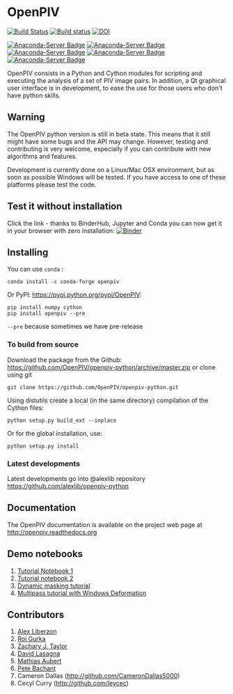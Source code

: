 # OpenPIV
[![Build Status](https://travis-ci.org/OpenPIV/openpiv-python.svg?branch=master)](https://travis-ci.org/OpenPIV/openpiv-python)
[![Build status](https://ci.appveyor.com/api/projects/status/4ht2vwvur22jmn6b?svg=true)](https://ci.appveyor.com/project/alexlib/openpiv-python)
[![DOI](https://zenodo.org/badge/4213/OpenPIV/openpiv-python.svg)](https://zenodo.org/badge/latestdoi/4213/OpenPIV/openpiv-python)

[![Anaconda-Server Badge](https://anaconda.org/conda-forge/openpiv/badges/version.svg)](https://anaconda.org/conda-forge/openpiv)
[![Anaconda-Server Badge](https://anaconda.org/conda-forge/openpiv/badges/platforms.svg)](https://anaconda.org/conda-forge/openpiv)
[![Anaconda-Server Badge](https://anaconda.org/conda-forge/openpiv/badges/license.svg)](https://anaconda.org/conda-forge/openpiv)
[![Anaconda-Server Badge](https://anaconda.org/conda-forge/openpiv/badges/downloads.svg)](https://anaconda.org/conda-forge/openpiv)
[![Anaconda-Server Badge](https://anaconda.org/conda-forge/openpiv/badges/installer/conda.svg)](https://conda.anaconda.org/conda-forge)



OpenPIV consists in a Python and Cython modules for scripting and executing the analysis of 
a set of PIV image pairs. In addition, a Qt graphical user interface is in 
development, to ease the use for those users who don't have python skills.

## Warning

The OpenPIV python version is still in beta state. This means that
it still might have some bugs and the API may change. However, testing and contributing
is very welcome, especially if you can contribute with new algorithms and features.

Development is currently done on a Linux/Mac OSX environment, but as soon as possible 
Windows will be tested. If you have access to one of these platforms
please test the code. 

## Test it without installation
Click the link - thanks to BinderHub, Jupyter and Conda you can now get it in your browser with zero installation:
[![Binder](https://mybinder.org/badge.svg)](https://mybinder.org/v2/gh/openpiv/openpiv-python-example/master?filepath=index.ipynb)


## Installing

You can use `conda` : 

    conda install -c conda-forge openpiv

Or PyPI: <https://pypi.python.org/pypi/OpenPIV>:

    pip install numpy cython
    pip install openpiv --pre

`--pre` because sometimes we have pre-release


### To build from source

Download the package from the Github: https://github.com/OpenPIV/openpiv-python/archive/master.zip
or clone using git

    git clone https://github.com/OpenPIV/openpiv-python.git

Using distutils create a local (in the same directory) compilation of the Cython files:

    python setup.py build_ext --inplace

Or for the global installation, use:

    python setup.py install 


### Latest developments

Latest developments go into @alexlib repository <https://github.com/alexlib/openpiv-python>

## Documentation

The OpenPIV documentation is available on the project web page at <http://openpiv.readthedocs.org>

## Demo notebooks 

1. [Tutorial Notebook 1](https://nbviewer.jupyter.org/github/OpenPIV/openpiv-python/blob/master/openpiv/examples/notebooks/tutorial1.ipynb)
2. [Tutorial notebook 2](https://nbviewer.jupyter.org/github/OpenPIV/openpiv-python/blob/master/openpiv/examples/notebooks/tutorial2.ipynb)
3. [Dynamic masking tutorial](https://nbviewer.jupyter.org/github/OpenPIV/openpiv-python/blob/master/openpiv/examples/notebooks/masking_tutorial.ipynb)
4. [Multipass tutorial with Windows Deformation](https://nbviewer.jupyter.org/github/OpenPIV/openpiv-python/blob/master/openpiv/examples/notebooks/tutorial_multipass.ipynb)


## Contributors

1. [Alex Liberzon](http://github.com/alexlib)
2. [Roi Gurka](http://github.com/roigurka)
3. [Zachary J. Taylor](http://github.com/zjtaylor)
4. [David Lasagna](http://github.com/gasagna)
5. [Mathias Aubert](http://github.com/MathiasAubert)
6. [Pete Bachant](http://github.com/petebachant)
7. Cameron Dallas (http://github.com/CameronDallas5000)
8. Cecyl Curry (http://github.com/leycec)

